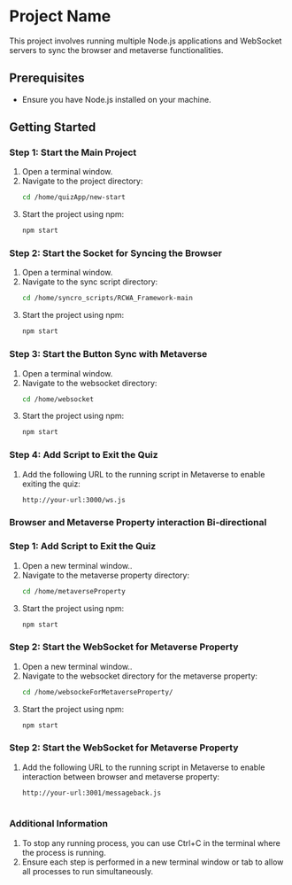 # Project Name

This project involves running multiple Node.js applications and WebSocket servers to sync the browser and metaverse functionalities.

## Prerequisites

- Ensure you have Node.js installed on your machine.

## Getting Started

### Step 1: Start the Main Project

1. Open a terminal window.
2. Navigate to the project directory:
   ```sh
   cd /home/quizApp/new-start
3. Start the project using npm:
   ```sh
   npm start

### Step 2: Start the Socket for Syncing the Browser

1. Open a terminal window.
2. Navigate to the sync script directory:
   ```sh
   cd /home/syncro_scripts/RCWA_Framework-main
3. Start the project using npm:
    ```sh
   npm start

### Step 3: Start the Button Sync with Metaverse

1. Open a terminal window.
2. Navigate to the websocket directory:
   ```sh
   cd /home/websocket
3. Start the project using npm:
    ```sh
   npm start
    
### Step 4: Add Script to Exit the Quiz

1. Add the following URL to the running script in Metaverse to enable exiting the quiz:
   ```sh
   http://your-url:3000/ws.js

### Browser and Metaverse Property interaction Bi-directional

### Step 1: Add Script to Exit the Quiz

1. Open a new terminal window..
2. Navigate to the metaverse property directory:
   ```sh
   cd /home/metaverseProperty
3. Start the project using npm:
    ```sh
   npm start

### Step 2: Start the WebSocket for Metaverse Property 

1. Open a new terminal window..
2. Navigate to the websocket directory for the metaverse property:
   ```sh
   cd /home/websockeForMetaverseProperty/
3. Start the project using npm:
    ```sh
   npm start

### Step 2: Start the WebSocket for Metaverse Property 

1. Add the following URL to the running script in Metaverse to enable interaction between browser and metaverse property:
   ```sh
   http://your-url:3001/messageback.js
       
### Additional Information

1. To stop any running process, you can use Ctrl+C in the terminal where the process is running.
2. Ensure each step is performed in a new terminal window or tab to allow all processes to run simultaneously.
